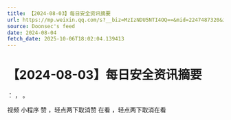 ```yaml
---
title: 【2024-08-03】每日安全资讯摘要
url: https://mp.weixin.qq.com/s?__biz=MzIzNDU5NTI4OQ==&mid=2247487320&idx=1&sn=78c53ad89bf96cc46768cafdc0be2e40
source: Doonsec's feed
date: 2024-08-04
fetch_date: 2025-10-06T18:02:04.139413
---
```


# 【2024-08-03】每日安全资讯摘要

：
，
。

视频
小程序
赞
，轻点两下取消赞
在看
，轻点两下取消在看